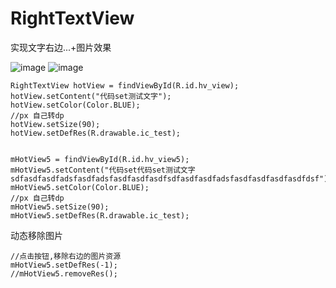 # RightTextView
实现文字右边...+图片效果 

![image](https://github.com/ff-frida/RightTextView/blob/master/app/android-cap22.png)
![image](https://github.com/ff-frida/RightTextView/blob/master/android-cap.png)


```
RightTextView hotView = findViewById(R.id.hv_view);
hotView.setContent("代码set测试文字");
hotView.setColor(Color.BLUE);
//px 自己转dp
hotView.setSize(90);
hotView.setDefRes(R.drawable.ic_test);


mHotView5 = findViewById(R.id.hv_view5);
mHotView5.setContent("代码set代码set测试文字sdfasdfasdfadsfasdfadsfasdfasdfasdfsdfasdfasdfadsfasdfasdfasdfasdfdsf");
mHotView5.setColor(Color.BLUE);
//px 自己转dp
mHotView5.setSize(90);
mHotView5.setDefRes(R.drawable.ic_test);

```

动态移除图片
```
//点击按钮,移除右边的图片资源
mHotView5.setDefRes(-1);
//mHotView5.removeRes();
```
